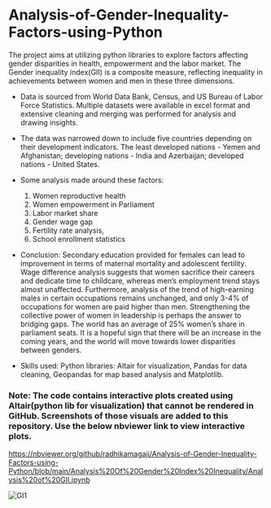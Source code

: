 # Analysis-of-Gender-Inequality-Factors-using-Python


The project aims at utilizing python libraries to explore factors affecting gender disparities in health, empowerment and the labor market. The Gender inequality index(GII) is a composite measure, reflecting inequality in achievements between women and men in these three dimensions.

* Data is sourced from World Data Bank, Census, and US Bureau of Labor Force Statistics. Multiple datasets were available in excel format and extensive cleaning and merging was performed for analysis and drawing insights.
* The data was narrowed down to include five countries depending on their development indicators.
The least developed nations - Yemen and Afghanistan; developing nations - India and Azerbaijan; developed nations - United States.
* Some analysis made around these factors:
  1. Women reproductive health
  2. Women empowerment in Parliament
  3. Labor market share 
  4. Gender wage gap
  5. Fertility rate analysis,
  6. School enrollment statistics

* Conclusion:
Secondary education provided for females can lead to improvement in terms of maternal mortality and adolescent fertility. Wage difference analysis suggests that women sacrifice their careers and dedicate time to childcare, whereas men’s employment trend stays almost unaffected.
Furthermore, analysis of the trend of high-earning males in certain occupations remains unchanged, and only 3-4% of occupations for women are paid higher than men. Strengthening the collective power of women in leadership is perhaps the answer to bridging gaps.
The world has an average of 25% women’s share in parliament seats. It is a hopeful sign that there will be an increase in the coming years, and the world will move towards lower disparities between genders.

* Skills used:
  Python libraries: Altair for visualization, Pandas for data cleaning, Geopandas for map based analysis and Matplotlib. 

### Note: The code contains interactive plots created using Altair(python lib for visualization) that cannot be rendered in GitHub. Screenshots of those visuals are added to this repository. Use the below nbviewer link to view interactive plots.
https://nbviewer.org/github/radhikamagaji/Analysis-of-Gender-Inequality-Factors-using-Python/blob/main/Analysis%20Of%20Gender%20Index%20Inequality/Analysis%20of%20GII.ipynb

![GI1](https://github.com/radhikamagaji/Analysis-of-Gender-Inequality-Factors-using-Python/assets/14107116/0cea1440-b13c-4b08-95f8-6e3fa31e0944)

